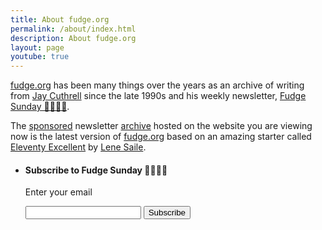 ```yaml
---
title: About fudge.org
permalink: /about/index.html
description: About fudge.org
layout: page
youtube: true
---
```

[fudge.org](/) has been many things over the years as an archive of writing from [Jay Cuthrell](https://jaycuthrell.com) since the late 1990s and his weekly newsletter, [Fudge Sunday 🤔💡🤯🤓](/).

The [sponsored](/sponsorship/) newsletter [archive](/archive/) hosted on the website you are viewing now is the latest version of [fudge.org](/) based on an amazing starter called [Eleventy Excellent](https://github.com/madrilene/eleventy-excellent) by [Lene Saile](https://www.lenesaile.com/en/).  

 <ul class="wrapper grid mt-l-xl" role="list" data-rows="masonry" data-layout="50-50">
    <li class="card flow overflow-hidden">
      <h4>Subscribe to Fudge Sunday 🤔💡🤯🤓</h4>
      <form action="https://buttondown.email/api/emails/embed-subscribe/jaycuthrell" method="post" target="popupwindow" onsubmit="window.open('https://buttondown.fudge.org', 'popupwindow')" class="embeddable-buttondown-form">
      <p><label for="bd-email">Enter your email</label></p>
      <input type="email" name="email" id="bd-email" />
      <input type="submit" value="Subscribe" />
      <input type="hidden" name="tag" value="11ty" />
      </form>
    </li>
</ul>

